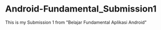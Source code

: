 # Android-Fundamental_Submission1
This is my Submission 1 from "Belajar Fundamental Aplikasi Android"
